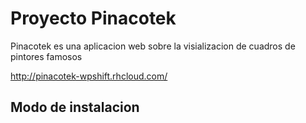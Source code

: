 # Proyecto Pinacotek

Pinacotek es una aplicacion web sobre la visializacion de cuadros de pintores famosos

http://pinacotek-wpshift.rhcloud.com/

## Modo de instalacion
